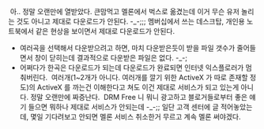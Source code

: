  아.. 정말 오랜만에 열받았다. 큰맘먹고 멜론에서 벅스로 옮겼는데 이거 무슨 유저 놀리는 것도 아니고 제대로 다운로드가 안된다. -\_-;;; 멤버십에서 쓰는 데스크탑, 개인용 노트북에서 같은 현상을 보이면서 제대로 다운로드가 안된다.
- 여러곡을 선택해서 다운받으려고 하면, 마치 다운받은듯이 받을 파일 갯수가 줄어들면서 창이 닫히는데 결과적으로 다운받은 파일은 없다. -\_-;
- 어쩌다가 한곡은 다운로드가 되는데 다운로드가 완료되면 인터넷 익스플로러가 멈춰버린다.
 여러개(1~2개가 아니다. 여러개를 깔기 위한 ActiveX 가 따로 존재할 정도)의 ActiveX 를 까는건 이해한다고 쳐도 이건 제대로 서비스가 되고 있는게 아니다. 정말 오랜만에 짜증난다.
 DRM Free 니 뭐니 광고하고 블로거들로부터 좋은 얘기 들으면 뭐하나 제대로 서비스가 안되는데 -\_-;; 일단 고객 센터에 글 적어놓았는데, 몇일 기다려보고 안되면 멜론 서비스 취소한거 무르고 계속 멜론 써야겠다.

